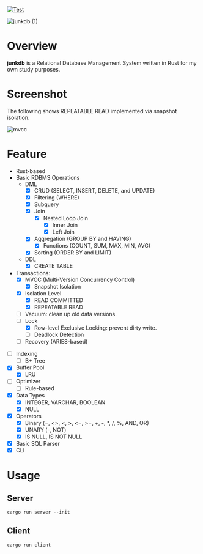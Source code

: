 [![Test](https://github.com/gtnao0219/toydb/actions/workflows/test.yml/badge.svg)](https://github.com/gtnao0219/junkdb/actions/workflows/test.yml)

![junkdb (1)](https://github.com/gtnao0219/toydb/assets/25474324/d2025f88-06f4-4ed8-a3f3-39b910163de5)

# Overview

**junkdb** is a Relational Database Management System written in Rust for my own study purposes.

# Screenshot

The following shows REPEATABLE READ implemented via snapshot isolation.

![mvcc](https://github.com/gtnao0219/toydb/assets/25474324/74254571-b03c-45e6-b515-f5962bb27f76)

# Feature

- Rust-based
- Basic RDBMS Operations
  - DML
    - [x] CRUD (SELECT, INSERT, DELETE, and UPDATE)
    - [x] Filtering (WHERE)
    - [x] Subquery
    - [x] Join
      - [x] Nested Loop Join
        - [x] Inner Join
        - [x] Left Join
    - [x] Aggregation (GROUP BY and HAVING)
      - [x] Functions (COUNT, SUM, MAX, MIN, AVG)
    - [x] Sorting (ORDER BY and LIMIT)
  - DDL
    - [x] CREATE TABLE
- Transactions:
  - [x] MVCC (Multi-Version Concurrency Control)
    - [x] Snapshot Isolation
  - [x] Isolation Level
    - [x] READ COMMITTED
    - [x] REPEATABLE READ
  - [ ] Vacuum: clean up old data versions.
  - [ ] Lock
    - [x] Row-level Exclusive Locking: prevent dirty write.
    - [ ] Deadlock Detection
  - [ ] Recovery (ARIES-based)
- [ ] Indexing
  - [ ] B+ Tree
- [x] Buffer Pool
  - [x] LRU
- [ ] Optimizer
  - [ ] Rule-based
- [x] Data Types
  - [x] INTEGER, VARCHAR, BOOLEAN
  - [x] NULL
- [x] Operators
  - [x] Binary (=, <>, <, >, <=, >=, +, -, \*, /, %, AND, OR)
  - [x] UNARY (-, NOT)
  - [x] IS NULL, IS NOT NULL
- [x] Basic SQL Parser
- [x] CLI

# Usage

## Server

```command
cargo run server --init
```

## Client

```command
cargo run client
```

